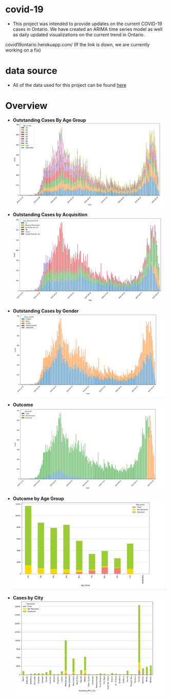 # covid-19
- This project was intended to provide updates on the current COVID-19 cases in Ontario. We have created an ARIMA time series model as well as daily updated visualizations on the current trend in Ontario.

covid19ontario.herokuapp.com/
(If the link is down, we are currently working on a fix) 


# data source
- All of the data used for this project can be found [here](https://data.ontario.ca/dataset?keywords_en=COVID-19)

# Overview
- **Outstanding Cases By Age Group**
![](Images/by_age.PNG)

- **Outstanding Cases by Acquisition**
![](Images/by_case.PNG)

- **Outstanding Cases by Gender**
![](Images/gender.PNG)

- **Outcome**
![](Images/outcome.PNG)

- **Outcome by Age Group**
![](Images/age_group.PNG)

- **Cases by City**
![](Images/city.PNG)
